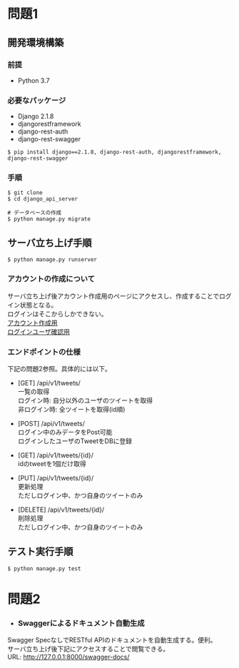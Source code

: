# 問題1

## 開発環境構築

### 前提

- Python 3.7

### 必要なパッケージ

- Django 2.1.8
- djangorestframework
- django-rest-auth
- django-rest-swagger

```
$ pip install django==2.1.8, django-rest-auth, djangorestframework, django-rest-swagger
```

### 手順

```
$ git clone  
$ cd django_api_server  

# データベースの作成  
$ python manage.py migrate
```

## サーバ立ち上げ手順

```
$ python manage.py runserver
```

### アカウントの作成について

サーバ立ち上げ後アカウント作成用のページにアクセスし、作成することでログイン状態となる。  
ログインはそこからしかできない。  
[アカウント作成用](http://127.0.0.1:8000/account/)  
[ログインユーザ確認用](http://127.0.0.1:8000/account/info)

### エンドポイントの仕様
下記の問題2参照。具体的には以下。  

- [GET] /api/v1/tweets/  
一覧の取得  
ログイン時: 自分以外のユーザのツイートを取得  
非ログイン時: 全ツイートを取得(id順)  

- [POST] /api/v1/tweets/  
ログイン中のみデータをPost可能  
ログインしたユーザのTweetをDBに登録  

- [GET] /api/v1/tweets/{id}/  
idのtweetを1個だけ取得  

- [PUT] /api/v1/tweets/{id}/  
更新処理  
ただしログイン中、かつ自身のツイートのみ  

- [DELETE] /api/v1/tweets/{id}/  
削除処理  
ただしログイン中、かつ自身のツイートのみ  

## テスト実行手順

```
$ python manage.py test
```

# 問題2

- ### Swaggerによるドキュメント自動生成

Swagger SpecなしでRESTful APIのドキュメントを自動生成する。便利。  
サーバ立ち上げ後下記にアクセスすることで閲覧できる。  
URL: http://127.0.0.1:8000/swagger-docs/